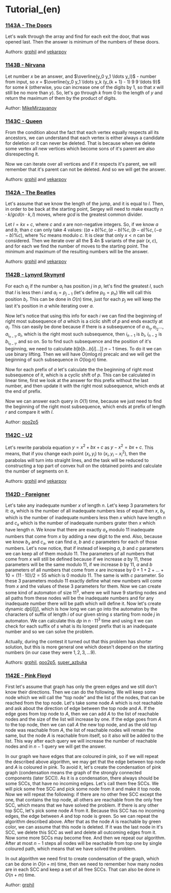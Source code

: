 # Tutorial_(en)


### [1143A - The Doors](https://codeforces.com/contest/1143/problem/A "Codeforces Round 549 (Div. 2)")

Let's walk through the array and find for each exit the door, that was opened last. Then the answer is minimum of the numbers of these doors.

Authors: [grphil](https://codeforces.com/profile/grphil "Master grphil") and [vekarpov](https://codeforces.com/profile/vekarpov "Expert vekarpov")

 
### [1143B - Nirvana](https://codeforces.com/contest/1143/problem/B "Codeforces Round 549 (Div. 2)")

Let number $x$ be an answer, and $\overline{y_0 y_1 \ldots y_l}$ - number from input, so $x$ = $\overline{y_0 y_1 \ldots y_k (y_{k + 1} - 1) 9 9 \ldots 9}$ for some $k$ (otherwise, you can increase one of the digits by $1$, so that $x$ will still be no more than $y$). So, let's go through $k$ from $0$ to the length of $y$ and return the maximum of them by the product of digits.

Author: [MikeMirzayanov](https://codeforces.com/profile/MikeMirzayanov "Headquarters, MikeMirzayanov")

 
### [1143C - Queen](https://codeforces.com/contest/1143/problem/C "Codeforces Round 549 (Div. 2)")

From the condition about the fact that each vertex equally respects all its ancestors, we can understand that each vertex is either always a candidate for deletion or it can never be deleted. That is because when we delete some vertex all new vertices which become sons of it's parent are also disrespecting it.

Now we can iterate over all vertices and if it respects it's parent, we will remember that it's parent can not be deleted. And so we will get the answer.

Authors: [grphil](https://codeforces.com/profile/grphil "Master grphil") and [vekarpov](https://codeforces.com/profile/vekarpov "Expert vekarpov")

 
### [1142A - The Beatles](../problems/A._The_Beatles.md "Codeforces Round 549 (Div. 1)")

Let's assume that we know the length of the jump, and it is equal to $l$. Then, in order to be back at the starting point, Sergey will need to make exactly $n \cdot k / gcd(n \cdot k, l)$ moves, where $gcd$ is the greatest common divider. 

Let $l = kx + c$, where $c$ and $x$ are non-negative integers. So, if we know $a$ and $b$, than $c$ can only take $4$ values: $((a + b) \% c, (a - b) \% c, (b - a) \% c, (-a - b) \% c)$, where $\% c$ means modulo $c$. It is clear that only $x <n$ can be considered. Then we iterate over all the $ 4n $ variants of the pair $(x, c)$, and for each we find the number of moves to the starting point. The minimum and maximum of the resulting numbers will be the answer.

Authors: [grphil](https://codeforces.com/profile/grphil "Master grphil") and [vekarpov](https://codeforces.com/profile/vekarpov "Expert vekarpov")

 
### [1142B - Lynyrd Skynyrd](../problems/B._Lynyrd_Skynyrd.md "Codeforces Round 549 (Div. 1)")

For each $a_i$ if the number $a_i$ has position $j$ in $p$, let's find the greatest $l$, such that $l$ is less then $i$ and $a_l = p_{j - 1}$ (let's define $p_0 = p_n$) We will call this position $b_i$. This can be done in $O(n)$ time, just for each $p_j$ we will keep the last it's position in $a$ while iterating over $a$.

Now let's notice that using this info for each $i$ we can find the beginning of right most subsequence of $a$ which is a ciclic shift of $p$ and ends exactly at $a_i$. This can easily be done because if there is a subsequence of $a$ $a_{i_1}, a_{i_2} \ldots, a_{i_{n - 1}}, a_i$, which is the right most such subsequence, then ${i_{n - 1}}$ is $b_i$, $i_{n- 2}$ is $b_{i_{n - 1}}$, and so on. So to find such subsequence and the position of it's beginning, we need to calculate $b[b[b \ldots b[i] \ldots ]]$ $n - 1$ times. To do it we can use binary lifting. Then we will have $O(m \log n)$ precalc and we will get the beginning of such subsequence in $O(\log n)$ time. 

Now for each prefix of $a$ let's calculate the the beginning of right most subsequence of it, which is a cyclic shift of $p$. This can be calculated in linear time, first we look at the answer for this prefix without the last number, and then update it with the right most subsequence, which ends at the end of prefix. 

Now we can answer each query in $O(1)$ time, because we just need to find the beginning of the right most subsequence, which ends at prefix of length $r$ and compare it with $l$.

Author: [qoo2p5](https://codeforces.com/profile/qoo2p5 "Grandmaster qoo2p5")

 
### [1142C - U2](../problems/C._U2.md "Codeforces Round 549 (Div. 1)")

Let's rewrite parabola equation $y = x^2 + bx + c$ as $y - x^2 = bx + c$. This means, that if you change each point $(x_i, y_i)$ to $(x_i, y_i - x_i^2)$, then the parabolas will turn into straight lines, and the task will be reduced to constructing a top part of convex hull on the obtained points and calculate the number of segments on it.

Authors: [grphil](https://codeforces.com/profile/grphil "Master grphil") and [vekarpov](https://codeforces.com/profile/vekarpov "Expert vekarpov")

 
### [1142D - Foreigner](../problems/D._Foreigner.md "Codeforces Round 549 (Div. 1)")

Let's take any inadequate number $x$ of length $n$. Let's keep 3 parameters for it: $a_x$ which is the number of all inadequate numbers less of equal then $x$, $b_x$ which is the number of inadequate numbers less then $x$ which have length $n$ and $c_x$ which is the number of inadequate numbers grater then $x$ which have length $n$. We know that there are exactly $a_x$ modulo 11 inadequate numbers that come from $x$ by adding a new digit to the end. Also, because we know $b_x$ and $c_x$, we can find $a$, $b$ and $c$ parameters for each of those numbers. Let's now notice, that if instead of keeping $a$, $b$ and $c$ parameters we can keep all of them modulo 11. The parameters of all numbers that come from $x$ will still be defined because if we increase $a$ by 11, these parameters will be the same modulo 11, if we increase $b$ by 11, $a$ and $b$ parameters of all numbers that come from $x$ are increase by $0 + 1 + 2 + \ldots + 10 = (11 \cdot 10) / 2 = 55$ which is 0 modulo 11. The same is with $c$ parameter. So these 3 parameters modulo 11 exactly define what new numbers will come from $x$ and the values of these 3 parameters for them. Now we can create some kind of automaton of size $11^3$, where we will have 9 starting nodes and all paths from these nodes will be the inadequate numbers and for any inadequate number there will be path which will define it. Now let's create dynamic $dp[i][j]$, which is how long we can go into the automaton by the characters of suffix of length $i$ of our given string $s$ starting from node $j$ in automaton. We can calculate this $dp$ in $n \cdot 11^3$ time and using it we can check for each suffix of $s$ what is its longest prefix that is an inadequate number and so we can solve the problem.

Actually, during the contest it turned out that this problem has shorter solution, but this is more general one which doesn't depend on the starting numbers (in our case they were $1, 2, 3, \ldots 9$).

Authors: [grphil](https://codeforces.com/profile/grphil "Master grphil"), [qoo2p5](https://codeforces.com/profile/qoo2p5 "Grandmaster qoo2p5"), [super_azbuka](https://codeforces.com/profile/super_azbuka "Candidate Master super_azbuka")

 
### [1142E - Pink Floyd](../problems/E._Pink_Floyd.md "Codeforces Round 549 (Div. 1)")

First let's assume that graph has only the green edges and we still don't know their directions. Then we can do the following. We will keep some node which we will call the "top node" and the list of the nodes, that can be reached from the top node. Let's take some node $A$ which is not reachable and ask about the direction of edge between the top node and $A$. If the edge goes from top node to $A$, then we can add $A$ to the list of reachable nodes and the size of the list will increase by one. If the edge goes from $A$ to the top node, then we can call $A$ the new top node, and as the old top node was reachable from $A$, the list of reachable nodes will remain the same, but the node $A$ is reachable from itself, so it also will be added to the list. This way after each query we will increase the number of reachable nodes and in $n - 1$ query we will get the answer.

In our graph we have edges that are coloured in pink, so if we will repeat the described above algorithm, we may get that the edge between top node and $A$ is coloured in pink. To avoid it, let's create the condensation of pink graph (condensation means the graph of the strongly connected components (later SCC)). As it is a condensation, there always should be some SCCs, that have no incoming edges. Let's call them free SCCs. We will pick some free SCC and pick some node from it and make it top node. Now we will repeat the following: if there are no other free SCC except the one, that contains the top node, all others are reachable from the only free SCC, which means that we have solved the problem. If there is any other top SCC, let's pick some node $A$ from it. Because this SCC has no incoming edges, the edge between $A$ and top node is green. So we can repeat the algorithm described above. After that as the node $A$ is reachable by green color, we can assume that this node is deleted. If it was the last node in it's SCC, we delete this SCC as well and delete all outcoming edges from it. Now some more SCCs may become free. And then we repeat our algorithm. After at most $n-1$ steps all nodes will be reachable from top one by single coloured path, which means that we have solved the problem.

In out algorithm we need first to create condensation of the graph, which can be done in $O(n + m)$ time, then we need to remember how many nodes are in each SCC and keep a set of all free SCCs. That can also be done in $O(n + m)$ time.

Author: [grphil](https://codeforces.com/profile/grphil "Master grphil")

